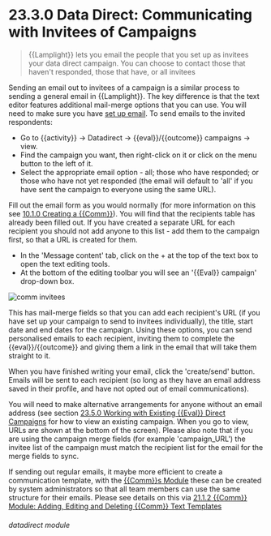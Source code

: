 # 23.3.0 Data Direct: Communicating with Invitees of Campaigns

> {{Lamplight}} lets you email the people that you set up as invitees your data direct campaign. You can choose to contact those that haven't responded, those that have, or all invitees



Sending an email out to invitees of a campaign is a similar process to sending a general email in {{Lamplight}}. The key difference is that the text editor features additional mail-merge options that you can use.  You will need to make sure you have [set up email](/help/index/p/16.11). To send emails to the invited respondents:

- Go to {{activity}} -> Datadirect -> {{eval}}/{{outcome}} campaigns -> view.
- Find the campaign you want, then right-click on it or click on the menu button to the left of it. 
- Select the appropriate email option - all; those who have responded; or those who have not yet responded (the email will default to 'all' if you have sent the campaign to everyone using the same URL). 

Fill out the email form as you would normally (for more information on this see [10.1.0 Creating a {{Comm}}](/help/index/p/10.1.0)). You will find that the recipients table has already been filled out.  If you have created a separate URL for each recipient you should not add anyone to this list - add them to the campaign first, so that a URL is created for them.

- In the 'Message content' tab, click on the + at the top of the text box to open the text editing tools. 
- At the bottom of the editing toolbar you will see an '{{Eval}} campaign' drop-down box.

![comm invitees](23.3.0a.png)

This has mail-merge fields so that you can add each recipient's URL (if you have set up your campaign to send to invitees individually), the title, start date and end dates for the campaign. Using these options, you can send personalised emails to each recipient, inviting them to complete the {{eval}}/{{outcome}} and giving them a link in the email that will take them straight to it.

When you have finished writing your email, click the 'create/send' button.  Emails will be sent to each recipient (so long as they have an email address saved in their profile, and have not opted out of email communications). 

You will need to make alternative arrangements for anyone without an email address (see section [23.5.0 Working with Existing {{Eval}} Direct Campaigns](/help/index/p/23.5.0) for how to view an existing campaign. When you go to view, URLs are shown at the bottom of the screen).  Please also note that if you are using the campaign merge fields (for example 'campaign_URL') the invitee list of the campaign must match the recipient list for the email for the merge fields to sync. 

If sending out regular emails, it maybe more efficient to create a communication template, with the [{{Comm}}s Module](/help/index/p/21.0) these can be created by system administrators so that all team members can use the same structure for their emails. Please see details on this via [21.1.2 {{Comm}} Module: Adding, Editing and Deleting {{Comm}} Text Templates](/help/index/p/21.1.2)


###### datadirect module

